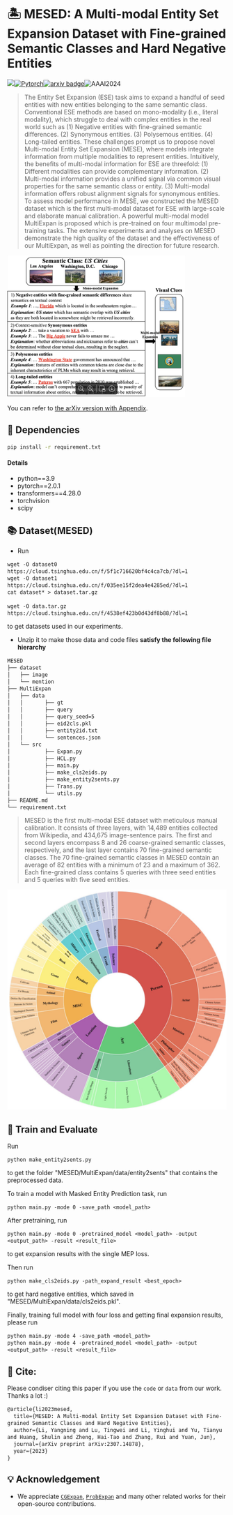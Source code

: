 # 🏝️ MESED: A Multi-modal Entity Set Expansion Dataset with Fine-grained Semantic Classes and Hard Negative Entities

![](https://img.shields.io/badge/version-1.0.0-blue)[![Pytorch](https://img.shields.io/badge/PyTorch-%23EE4C2C.svg?e&logo=PyTorch&logoColor=white)](https://pytorch.org/)[![arxiv badge](https://img.shields.io/badge/arxiv-2307.16210-red)](https://arxiv.org/abs/2307.16210)![AAAI2024](https://img.shields.io/badge/AAAI-2024-%23bd9f65?labelColor=%23bea066&color=%23ffffff)

>The Entity Set Expansion (ESE) task aims to expand a handful of seed entities with new entities belonging to the same semantic class. Conventional ESE methods are based on mono-modality (i.e., literal modality), which struggle to deal with complex entities in the real world such as (1) Negative entities with fine-grained semantic differences. (2) Synonymous entities. (3) Polysemous entities. (4) Long-tailed entities. These challenges prompt us to propose novel Multi-modal Entity Set Expansion (MESE), where models integrate information from multiple modalities to represent entities. Intuitively, the benefits of multi-modal information for ESE are threefold: (1) Different modalities can provide complementary information. (2) Multi-modal information provides a unified signal via common visual properties for the same semantic class or entity. (3) Multi-modal information offers robust alignment signals for synonymous entities. To assess model performance in MESE, we constructed the MESED dataset which is the first multi-modal dataset for ESE with large-scale and elaborate manual calibration. A powerful multi-modal model MultiExpan is proposed which is pre-trained on four multimodal pre-training tasks. The extensive experiments and analyses on MESED demonstrate the high quality of the dataset and the effectiveness of our MultiExpan, as well as pointing the direction for future research.

<img src="image/intro.jpg" alt="intro" style="zoom:40%;" />

You can refer to [the arXiv version with Appendix](https://arxiv.org/abs/2307.14878).

## 🔬 Dependencies

```bash
pip install -r requirement.txt
```

#### Details

- python==3.9
- pytorch==2.0.1
- transformers==4.28.0
- torchvision
- scipy

## 📚 Dataset(MESED)

- Run


```
wget -O dataset0 https://cloud.tsinghua.edu.cn/f/5f1c716620bf4c4ca7cb/?dl=1
wget -O dataset1 https://cloud.tsinghua.edu.cn/f/035ee15f2dea4e4285ed/?dl=1
cat dataset* > dataset.tar.gz

wget -O data.tar.gz https://cloud.tsinghua.edu.cn/f/4538ef423b0d43df8b88/?dl=1
```

to get datasets used in our experiments.

- Unzip it to make those data and code files **satisfy the following file hierarchy**

```
MESED
├── dataset
│   ├── image
│   └── mention
├── MultiExpan
│   ├── data
│   │		├── gt
│   │		├── query
│   │		├── query_seed=5
│   │		├── eid2cls.pkl
│   │		├── entity2id.txt
│   │		└── sentences.json
│   └── src
│   		├── Expan.py
│   		├── HCL.py
│   		├── main.py
│   		├── make_cls2eids.py
│   		├── make_entity2sents.py
│   		├── Trans.py
│   		└── utils.py
├── README.md
└── requirement.txt
```



>MESED is the first multi-modal ESE dataset with meticulous manual calibration. It consists of three layers, with 14,489 entities collected from Wikipedia, and 434,675 image-sentence pairs. The first and second layers encompass 8 and 26 coarse-grained semantic classes, respectively, and the last layer contains 70 fine-grained semantic classes. The 70 fine-grained semantic classes in MESED contain an average of 82 entities with a minimum of 23 and a maximum of 362. Each fine-grained class contains 5 queries with three seed entities and 5 queries with five seed entities.

<img src="image/scheme.jpg" alt="intro" style="zoom:50%;" />

## 🚀 Train and Evaluate

Run

```
python make_entity2sents.py
```

to get the folder "MESED/MultiExpan/data/entity2sents" that contains the preprocessed data.

To train a model with Masked Entity Prediction task, run

```
python main.py -mode 0 -save_path <model_path>
```

After pretraining,  run

```
python main.py -mode 0 -pretrained_model <model_path> -output <output_path> -result <result_file>
```

to get expansion results with the single MEP loss.

Then run

```
python make_cls2eids.py -path_expand_result <best_epoch>
```

to get hard negative entities, which saved in "MESED/MultiExpan/data/cls2eids.pkl".

Finally, training full model with four loss and getting final expansion results, please run

```
python main.py -mode 4 -save_path <model_path>
python main.py -mode 4 -pretrained_model <model_path> -output <output_path> -result <result_file>
```

## 🤝 Cite:
Please condiser citing this paper if you use the ```code``` or ```data``` from our work.
Thanks a lot :)

```
@article{li2023mesed,
  title={MESED: A Multi-modal Entity Set Expansion Dataset with Fine-grained Semantic Classes and Hard Negative Entities},
  author={Li, Yangning and Lu, Tingwei and Li, Yinghui and Yu, Tianyu and Huang, Shulin and Zheng, Hai-Tao and Zhang, Rui and Yuan, Jun},
  journal={arXiv preprint arXiv:2307.14878},
  year={2023}
}
```

## 💡 Acknowledgement

- We appreciate  [```CGExpan```](https://github.com/yzhan238/CGExpan), [```ProbExpan```](https://github.com/geekjuruo/ProbExpan) and many other related works for their open-source contributions.

